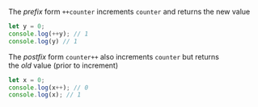 The _prefix_ form `++counter` increments `counter` and returns the new value

```js
let y = 0;
console.log(++y); // 1
console.log(y) // 1
```

The _postfix_ form `counter++` also increments `counter` but returns the _old_ value (prior to increment)

```js
let x = 0;
console.log(x++); // 0
console.log(x); // 1
```
